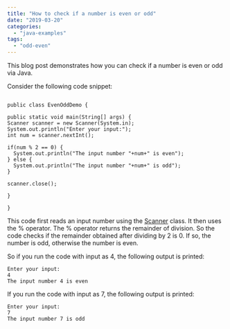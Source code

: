 ```yaml
---
title: "How to check if a number is even or odd"
date: "2019-03-20"
categories: 
  - "java-examples"
tags: 
  - "odd-even"
---
```


This blog post demonstrates how you can check if a number is even or odd via Java.

Consider the following code snippet:

````

public class EvenOddDemo {

public static void main(String[] args) { 
Scanner scanner = new Scanner(System.in); 
System.out.println("Enter your input:"); 
int num = scanner.nextInt();

if(num % 2 == 0) {
  System.out.println("The input number "+num+" is even");
} else { 
  System.out.println("The input number "+num+" is odd");
} 

scanner.close();

}

}

````

This code first reads an input number using the [Scanner](https://docs.oracle.com/javase/8/docs/api/java/util/Scanner.html) class. It then uses the % operator. The % operator returns the remainder of division. So the code checks if the remainder obtained after dividing by 2 is 0. If so, the number is odd, otherwise the number is even.

So if you run the code with input as 4, the following output is printed:

```
Enter your input:
4
The input number 4 is even
```

If you run the code with input as 7, the following output is printed:

```
Enter your input:
7
The input number 7 is odd
```
